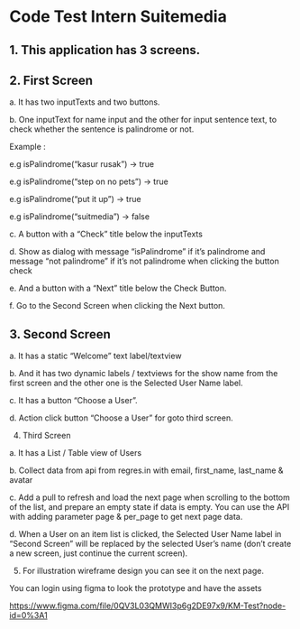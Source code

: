 # Code Test Intern Suitemedia

## 1. This application has 3 screens.

## 2. First Screen

a. It has two inputTexts and two buttons.

b. One inputText for name input and the other for input sentence text, to check whether the sentence is palindrome or not.

Example :

e.g isPalindrome(“kasur rusak”) -> true

e.g isPalindrome(“step on no pets”) -> true

e.g isPalindrome(“put it up”) -> true

e.g isPalindrome(“suitmedia”) -> false

c. A button with a “Check” title below the inputTexts

d. Show as dialog with message “isPalindrome” if it’s palindrome and message “not palindrome” if it’s not palindrome when clicking the button check

e. And a button with a “Next” title below the Check Button.

f. Go to the Second Screen when clicking the Next button.

## 3. Second Screen

a. It has a static “Welcome” text label/textview

b. And it has two dynamic labels / textviews for the show name from the first screen and the other one is the Selected User Name label.

c. It has a button “Choose a User”.

d. Action click button “Choose a User” for goto third screen.

4. Third Screen

a. It has a List / Table view of Users

b. Collect data from api from regres.in with email, first_name, last_name & avatar

c. Add a pull to refresh and load the next page when scrolling to the bottom of the list, and prepare an empty state if data is empty. You can use the API with adding parameter page & per_page to get next page data.

d. When a User on an item list is clicked, the Selected User Name label in “Second Screen” will be replaced by the selected User’s name (don’t create a new screen, just continue the current screen).

5. For illustration wireframe design you can see it on the next page.

You can login using figma to look the prototype and have the assets

https://www.figma.com/file/0QV3L03QMWI3p6g2DE97x9/KM-Test?node-id=0%3A1
